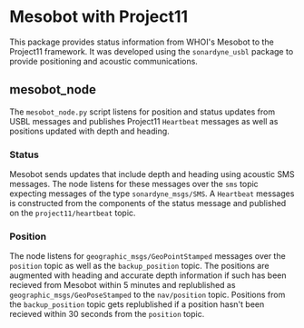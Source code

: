 # Mesobot with Project11

This package provides status information from WHOI's Mesobot to the Project11 framework. It was developed using the `sonardyne_usbl` package to provide positioning and acoustic communications.

## mesobot_node

The `mesobot_node.py` script listens for position and status updates from USBL messages and publishes Project11 `Heartbeat` messages as well as positions updated with depth and heading.

### Status

Mesobot sends updates that include depth and heading using acoustic SMS messages. The node listens for these messages over the `sms` topic expecting messages of the type `sonardyne_msgs/SMS`. A `Heartbeat` messages is constructed from the components of the status message and published on the `project11/heartbeat` topic.

### Position

The node listens for `geographic_msgs/GeoPointStamped` messages over the `position` topic as well as the `backup_position` topic. The positions are augmented with heading and accurate depth information if such has been recieved from Mesobot within 5 minutes and replublished as `geographic_msgs/GeoPoseStamped` to the `nav/position` topic. Positions from the `backup_position` topic gets replublished if a position hasn't been recieved within 30 seconds from the `position` topic.
